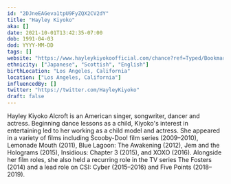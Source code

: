 ```yaml
---
id: "2DJneEAGeva1tpU9FyZQX2CV2dY"
title: "Hayley Kiyoko"
aka: []
date: 2021-10-01T13:42:35-07:00
dob: 1991-04-03
dod: YYYY-MM-DD
tags: []
website: "https://www.hayleykiyokoofficial.com/chance?ref=Typed/Bookmarked"
ethnicity: ["Japanese", "Scottish", "English"]
birthLocation: "Los Angeles, California"
location: ["Los Angeles, California"]
influencedBy: []
twitter: "https://twitter.com/HayleyKiyoko"
draft: false
---
```


Hayley Kiyoko Alcroft is an American singer, songwriter, dancer and actress.
Beginning dance lessons as a child, Kiyoko's interest in entertaining led to her
working as a child model and actress. She appeared in a variety of films
including Scooby-Doo! film series (2009–2010), Lemonade Mouth (2011), Blue
Lagoon: The Awakening (2012), Jem and the Holograms (2015), Insidious: Chapter 3
(2015), and XOXO (2016). Alongside her film roles, she also held a recurring
role in the TV series The Fosters (2014) and a lead role on CSI: Cyber
(2015–2016) and Five Points (2018–2019).
